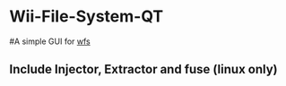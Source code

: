 # Wii-File-System-QT
#A simple GUI for [wfs](https://github.com/koolkdev/wfslib)

## Include Injector, Extractor and fuse (linux only)

